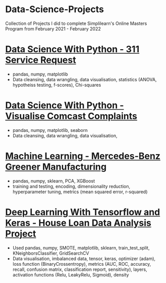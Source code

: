 # Data-Science-Projects
Collection of Projects I did to complete Simplilearn's Online Masters Program from February 2021 - February 2022

# [Data Science With Python - 311 Service Request](https://github.com/Jlod95/AI-Engineering-Masters/blob/main/1_Data%20science%20with%20python/1_311%20Service%20Requests.ipynb)
* pandas, numpy, matplotlib
* Data cleansing, data wrangling, data visualisation, statistics (ANOVA, hypotheiss testing, f-scores), Chi-squares

# [Data Science With Python - Visualise Comcast Complaints](https://github.com/Jlod95/AI-Engineering-Masters/blob/main/1_Data%20science%20with%20python/1_Visualise%20Comcast%20Complaints.ipynb)
* pandas, numpy, matplotlib, seaborn
* Data cleansing, data wrangling, data visualisation,

# [Machine Learning - Mercedes-Benz Greener Manufacturing](https://github.com/Jlod95/AI-Engineering-Masters/blob/main/2_Machine%20Learning/2_Mercedes-Benz%20Greener%20Manufacturing.ipynb)
* pandas, numpy, sklearn, PCA, XGBoost
* training and testing, encoding, dimensionality reduction, hyperparameter tuning, metrics (mean squared error, r-squared)

# [Deep Learning With Tensorflow and Keras - House Loan Data Analysis Project](https://github.com/Jlod95/AI-Engineering-Masters/blob/main/3_Deep%20Learning%20With%20Keras%20and%20Tensorflow/House%20Loan%20Data%20Analysis%20Project.ipynb)
* Used pandas, numpy, SMOTE, matplotlib, sklearn, train_test_split, KNeighborsClassifier, GridSearchCV
* Data visualisation, imbalanced data, tensor, keras, optimizer (adam), loss function (BinaryCrossentropy), metrics (AUC, ROC, accuracy, recall, confusion matrix, classification report, sensitivity), layers, activation functions (Relu, LeakyRelu, Sigmoid), density
